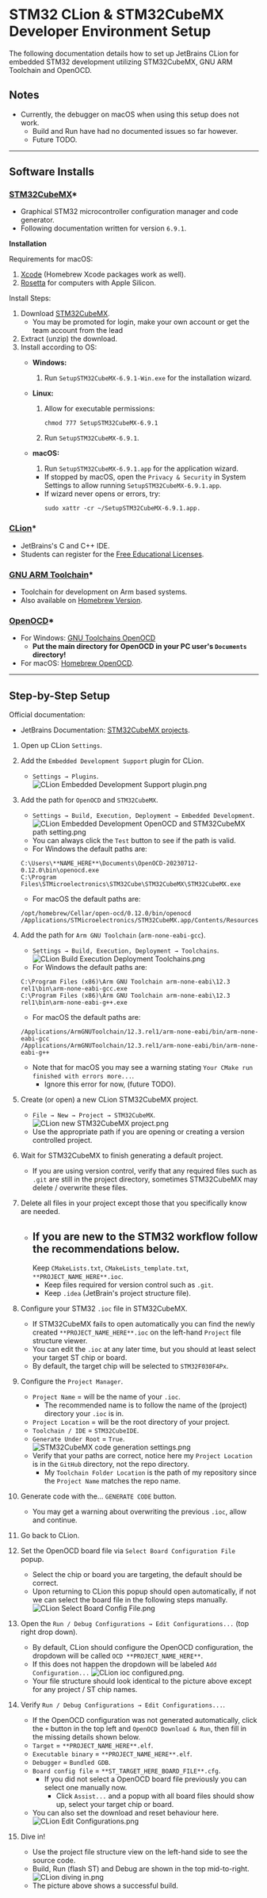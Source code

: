 # STM32 CLion & STM32CubeMX Developer Environment Setup

The following documentation details how to set up JetBrains CLion for embedded
STM32 development utilizing STM32CubeMX, GNU ARM Toolchain and OpenOCD.

## Notes

- Currently, the debugger on macOS when using this setup does not work.
    - Build and Run have had no documented issues so far however.
    - Future TODO.

---

## Software Installs

### [STM32CubeMX](https://www.st.com/en/development-tools/stm32cubemx.html)*

- Graphical STM32 microcontroller configuration manager and code generator.
- Following documentation written for version `6.9.1`.

**Installation**

Requirements for macOS:

1. [Xcode](https://developer.apple.com/support/xcode/) (Homebrew Xcode packages
   work as well).
2. [Rosetta](https://support.apple.com/en-us/HT211861) for computers with Apple
   Silicon.

Install Steps:

1. Download [STM32CubeMX](http://www.st.com/stm32cubemx).
    - You may be promoted for login, make your own account or get the team
      account from the lead
2. Extract (unzip) the download.
3. Install according to OS:
    - **Windows:**
        1. Run `SetupSTM32CubeMX-6.9.1-Win.exe` for the installation wizard.
    - **Linux:**
        1. Allow for executable permissions:
            ```shell
            chmod 777 SetupSTM32CubeMX-6.9.1
            ```
        2. Run `SetupSTM32CubeMX-6.9.1`.
    - **macOS:**
        1. Run `SetupSTM32CubeMX-6.9.1.app` for the application wizard.

        - If stopped by macOS, open the `Privacy & Security` in System Settings
          to allow running `SetupSTM32CubeMX-6.9.1.app`.
        - If wizard never opens or errors, try:
            ```shell
            sudo xattr -cr ~/SetupSTM32CubeMX-6.9.1.app.
            ```

### [CLion](https://www.jetbrains.com/clion/download/)*

- JetBrains's C and C++ IDE.
- Students can register for
  the [Free Educational Licenses](https://www.jetbrains.com/shop/eform/students).

### [GNU ARM Toolchain](https://developer.arm.com/Tools%20and%20Software/GNU%20Toolchain)*

- Toolchain for development on Arm based systems.
- Also available
  on [Homebrew Version](https://formulae.brew.sh/formula/arm-none-eabi-gcc).

### [OpenOCD](https://openocd.org/)*

- For
  Windows: [GNU Toolchains OpenOCD](https://gnutoolchains.com/arm-eabi/openocd/)
    - **Put the main directory for OpenOCD in your PC user's `Documents`
      directory!**
- For macOS: [Homebrew OpenOCD](https://formulae.brew.sh/formula/open-ocd).

---

## Step-by-Step Setup

Official documentation:

- JetBrains
  Documentation: [STM32CubeMX projects](https://www.jetbrains.com/help/clion/2023.1/embedded-development.html).

1. Open up CLion `Settings`.

2. Add the `Embedded Development Support` plugin for CLion.
    - `Settings → Plugins`.
      ![CLion Embedded Development Support plugin.png](pictures/stm32ide/CLion%20Embedded%20Development%20Support%20plugin.png?raw=true "CLion Embedded Development Support plugin.png")

3. Add the path for `OpenOCD` and `STM32CubeMX`.
    - `Settings → Build, Execution, Deployment → Embedded Development`.
      ![CLion Embedded Development OpenOCD and STM32CubeMX path setting.png](pictures/stm32ide/CLion%20Embedded%20Development%20OpenOCD%20and%20STM32CubeMX%20path%20setting.png?raw=true "CLion Embedded Development OpenOCD and STM32CubeMX path setting.png")
    - You can always click the `Test` button to see if the path is valid.
    - For Windows the default paths are:
    ```
    C:\Users\**NAME_HERE**\Documents\OpenOCD-20230712-0.12.0\bin\openocd.exe
    C:\Program Files\STMicroelectronics\STM32Cube\STM32CubeMX\STM32CubeMX.exe
    ```
    - For macOS the default paths are:
    ``` 
    /opt/homebrew/Cellar/open-ocd/0.12.0/bin/openocd
    /Applications/STMicroelectronics/STM32CubeMX.app/Contents/Resources/STM32CubeMX
    ```

4. Add the path for `Arm GNU Toolchain` (`arm-none-eabi-gcc`).
    - `Settings → Build, Execution, Deployment → Toolchains`.
      ![CLion Build Execution Deployment Toolchains.png](pictures/stm32ide/CLion%20Build%20Execution%20Deployment%20Toolchains.png?raw=true "CLion Build Execution Deployment Toolchains.png")
    - For Windows the default paths are:
    ```
    C:\Program Files (x86)\Arm GNU Toolchain arm-none-eabi\12.3 rel1\bin\arm-none-eabi-gcc.exe
    C:\Program Files (x86)\Arm GNU Toolchain arm-none-eabi\12.3 rel1\bin\arm-none-eabi-g++.exe
    ```
    - For macOS the default paths are:
    ``` 
    /Applications/ArmGNUToolchain/12.3.rel1/arm-none-eabi/bin/arm-none-eabi-gcc
    /Applications/ArmGNUToolchain/12.3.rel1/arm-none-eabi/bin/arm-none-eabi-g++
    ```
    - Note that for macOS you may see a warning
      stating `Your CMake run finished with errors more...`.
        - Ignore this error for now, (future TODO).

5. Create (or open) a new CLion STM32CubeMX project.
    - `File → New → Project → STM32CubeMX`.
      ![CLion new STM32CubeMX project.png](pictures/stm32ide/CLion%20new%20STM32CubeMX%20project.png?raw=true "CLion new STM32CubeMX project.png")
    - Use the appropriate path if you are opening or creating a version
      controlled project.

6. Wait for STM32CubeMX to finish generating a default project.
    - If you are using version control, verify that any required files such
      as `.git` are still in the project directory, sometimes STM32CubeMX may
      delete / overwrite these files.

7. Delete all files in your project except those that you specifically know are
   needed.
    - If you are new to the STM32 workflow follow the recommendations below.
      -
      Keep `CMakeLists.txt`, `CMakeLists_template.txt`, `**PROJECT_NAME_HERE**.ioc`.
        - Keep files required for version control such as `.git`.
        - Keep `.idea` (JetBrain's project structure file).

8. Configure your STM32 `.ioc` file in STM32CubeMX.
    - If STM32CubeMX fails to open automatically you can find the newly
      created `**PROJECT_NAME_HERE**.ioc` on the left-hand `Project` file
      structure viewer.
    - You can edit the `.ioc` at any later time, but you should at least select
      your target ST chip or board.
    - By default, the target chip will be selected to `STM32F030F4Px`.

9. Configure the `Project Manager`.
    - `Project Name` = will be the name of your `.ioc`.
        - The recommended name is to follow the name of the (project) directory
          your `.ioc` is in.
    - `Project Location` = will be the root directory of your project.
    - `Toolchain / IDE` = `STM32CubeIDE`.
    - `Generate Under Root` = `True`.
      ![STM32CubeMX code generation settings.png](pictures/stm32ide/STM32CubeMX%20code%20generation%20settings.png?raw=true "CLion new STM32CubeMX project.png")
    - Verify that your paths are correct, notice here my `Project Location` is
      in the `GitHub` directory, not the repo directory.
        - My `Toolchain Folder Location` is the path of my repository since
          the `Project Name` matches the repo name.

10. Generate code with the... `GENERATE CODE` button.
    - You may get a warning about overwriting the previous `.ioc`, allow and
      continue.

11. Go back to CLion.

12. Set the OpenOCD board file via `Select Board Configuration File` popup.
    - Select the chip or board you are targeting, the default should be correct.
    - Upon returning to CLion this popup should open automatically, if not we
      can select the board file in the following steps manually.
      ![CLion Select Board Config File.png](pictures/stm32ide/CLion%20Select%20Board%20Config%20File.png?raw=true "CLion Select Board Config File.png")

13. Open the `Run / Debug Configurations → Edit Configurations...` (top right
    drop down).
    - By default, CLion should configure the OpenOCD configuration, the dropdown
      will be called `OCD **PROJECT_NAME_HERE**`.
    - If this does not happen the dropdown will be
      labeled `Add Configuration...`
      ![CLion ioc configured.png](pictures/stm32ide/CLion%20ioc%20configured.png?raw=true "CLion ioc configured.png").
    - Your file structure should look identical to the picture above except for
      any project / ST chip names.

14. Verify `Run / Debug Configurations → Edit Configurations...`.
    - If the OpenOCD configuration was not generated automatically, click
      the `+` button in the top left and `OpenOCD Download & Run`, then fill in
      the missing details shown below.
    - `Target` = `**PROJECT_NAME_HERE**.elf`.
    - `Executable binary` = `**PROJECT_NAME_HERE**.elf`.
    - `Debugger` = `Bundled GDB`.
    - `Board config file` = `**ST_TARGET_HERE_BOARD_FILE**.cfg`.
        - If you did not select a OpenOCD board file previously you can select
          one manually now.
            - Click `Assist...` and a popup with all board files should show up,
              select your target chip or board.
    - You can also set the download and reset behaviour here.
      ![CLion Edit Configurations.png](pictures/stm32ide/CLion%20Edit%20Configurations.png?raw=true "CLion Edit Configurations.png")

15. Dive in!
    - Use the project file structure view on the left-hand side to see the
      source code.
    - Build, Run (flash ST) and Debug are shown in the top mid-to-right.
      ![CLion diving in.png](pictures/stm32ide/CLion%20diving%20in.png?raw=true "CLion diving in.png")
    - The picture above shows a successful build.

